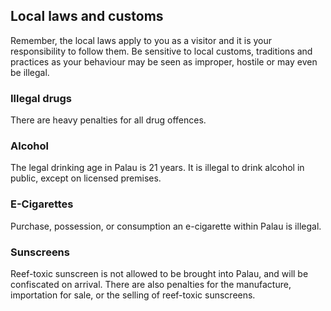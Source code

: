 ## Local laws and customs

Remember, the local laws apply to you as a visitor and it is your responsibility to follow them. Be sensitive to local customs, traditions and practices as your behaviour may be seen as improper, hostile or may even be illegal.

### **Illegal drugs**

There are heavy penalties for all drug offences.

### **Alcohol**

The legal drinking age in Palau is 21 years. It is illegal to drink alcohol in public, except on licensed premises.

### **E-Cigarettes**

Purchase, possession, or consumption an e-cigarette within Palau is illegal.

### **Sunscreens**

Reef-toxic sunscreen is not allowed to be brought into Palau, and will be confiscated on arrival. There are also penalties for the manufacture, importation for sale, or the selling of reef-toxic sunscreens.